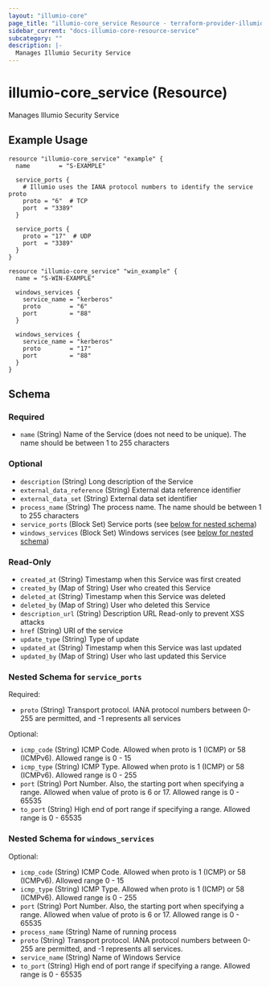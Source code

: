 ```yaml
---
layout: "illumio-core"
page_title: "illumio-core_service Resource - terraform-provider-illumio-core"
sidebar_current: "docs-illumio-core-resource-service"
subcategory: ""
description: |-
  Manages Illumio Security Service
---
```


# illumio-core_service (Resource)

Manages Illumio Security Service

Example Usage
------------

```hcl
resource "illumio-core_service" "example" {
  name        = "S-EXAMPLE"

  service_ports {
    # Illumio uses the IANA protocol numbers to identify the service proto
    proto = "6"  # TCP
    port  = "3389"
  }

  service_ports {
    proto = "17"  # UDP
    port  = "3389"
  }
}

resource "illumio-core_service" "win_example" {
  name = "S-WIN-EXAMPLE"

  windows_services {
    service_name = "kerberos"
    proto        = "6"
    port         = "88"
  }

  windows_services {
    service_name = "kerberos"
    proto        = "17"
    port         = "88"
  }
}
```

## Schema

### Required

- `name` (String) Name of the Service (does not need to be unique). The name should be between 1 to 255 characters

### Optional

- `description` (String) Long description of the Service
- `external_data_reference` (String) External data reference identifier
- `external_data_set` (String) External data set identifier
- `process_name` (String) The process name. The name should be between 1 to 255 characters
- `service_ports` (Block Set) Service ports (see [below for nested schema](#nestedblock--service_ports))
- `windows_services` (Block Set) Windows services (see [below for nested schema](#nestedblock--windows_services))

### Read-Only

- `created_at` (String) Timestamp when this Service was first created
- `created_by` (Map of String) User who created this Service
- `deleted_at` (String) Timestamp when this Service was deleted
- `deleted_by` (Map of String) User who deleted this Service
- `description_url` (String) Description URL Read-only to prevent XSS attacks
- `href` (String) URI of the service
- `update_type` (String) Type of update
- `updated_at` (String) Timestamp when this Service was last updated
- `updated_by` (Map of String) User who last updated this Service

<a id="nestedblock--service_ports"></a>
### Nested Schema for `service_ports`

Required:

- `proto` (String) Transport protocol. IANA protocol numbers between 0-255 are permitted, and -1 represents all services

Optional:

- `icmp_code` (String) ICMP Code. Allowed when proto is 1 (ICMP) or 58 (ICMPv6). Allowed range is 0 - 15
- `icmp_type` (String) ICMP Type. Allowed when proto is 1 (ICMP) or 58 (ICMPv6). Allowed range is 0 - 255
- `port` (String) Port Number. Also, the starting port when specifying a range. Allowed when value of proto is 6 or 17. Allowed range is 0 - 65535
- `to_port` (String) High end of port range if specifying a range. Allowed range is 0 - 65535


<a id="nestedblock--windows_services"></a>
### Nested Schema for `windows_services`

Optional:

- `icmp_code` (String) ICMP Code. Allowed when proto is 1 (ICMP) or 58 (ICMPv6). Allowed range 0 - 15
- `icmp_type` (String) ICMP Type. Allowed when proto is 1 (ICMP) or 58 (ICMPv6). Allowed range is 0 - 255
- `port` (String) Port Number. Also, the starting port when specifying a range. Allowed when value of proto is 6 or 17. Allowed range is 0 - 65535
- `process_name` (String) Name of running process
- `proto` (String) Transport protocol. IANA protocol numbers between 0-255 are permitted, and -1 represents all services.
- `service_name` (String) Name of Windows Service
- `to_port` (String) High end of port range if specifying a range. Allowed range is 0 - 65535
